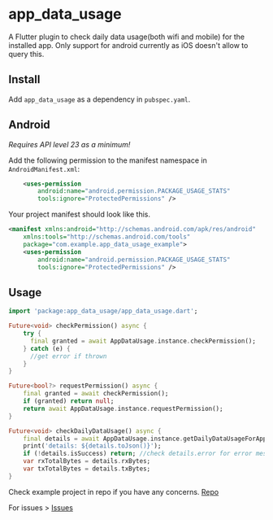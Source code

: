# app_data_usage

A Flutter plugin to check daily data usage(both wifi and mobile) for the installed app. Only support for android currently as iOS doesn't allow to query this.

## Install

Add `app_data_usage` as a dependency in `pubspec.yaml`.

## Android

_Requires API level 23 as a minimum!_

Add the following permission to the manifest namespace in `AndroidManifest.xml`:

```xml
    <uses-permission
        android:name="android.permission.PACKAGE_USAGE_STATS"
        tools:ignore="ProtectedPermissions" />
```

Your project manifest should look like this.

```xml
<manifest xmlns:android="http://schemas.android.com/apk/res/android"
    xmlns:tools="http://schemas.android.com/tools"
    package="com.example.app_data_usage_example">
    <uses-permission
        android:name="android.permission.PACKAGE_USAGE_STATS"
        tools:ignore="ProtectedPermissions" />
```

## Usage

```dart
import 'package:app_data_usage/app_data_usage.dart';

Future<void> checkPermission() async {
    try {
      final granted = await AppDataUsage.instance.checkPermission();
    } catch (e) {
      //get error if thrown
    }
}

Future<bool?> requestPermission() async {
    final granted = await checkPermission();
    if (granted) return null;
    return await AppDataUsage.instance.requestPermission();
}

Future<void> checkDailyDataUsage() async {
    final details = await AppDataUsage.instance.getDailyDataUsageForApp();
    print('details: ${details.toJson()}');
    if (!details.isSuccess) return; //check details.error for error message
    var rxTotalBytes = details.rxBytes;
    var txTotalBytes = details.txBytes;
}
```

Check example project in repo if you have any concerns. [Repo](https://github.com/dmgcoding/app_data_usage)

For issues > [Issues](https://github.com/dmgcoding/app_data_usage/issues)
